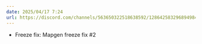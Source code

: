```yaml
---
date: 2025/04/17 7:24
url: https://discord.com/channels/563650322518638592/1286425832968949840/1362192071087358044
---
```

- Freeze fix: Mapgen freeze fix #2